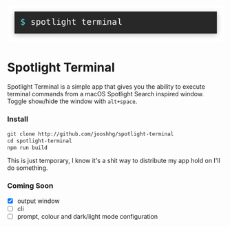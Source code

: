 ![Spotlight Terminal](https://github.com/jooshhg/spotlight-terminal/raw/master/assets/spotlight%20terminal.png)

# Spotlight Terminal
Spotlight Terminal is a simple app that gives you the ability to execute terminal commands from a macOS Spotlight Search inspired window. Toggle show/hide the window with `alt+space`.

### Install
```
git clone http://github.com/jooshhg/spotlight-terminal
cd spotlight-terminal
npm run build
```
This is just temporary, I know it's a shit way to distribute my app hold on I'll do something.

### Coming Soon

- [x] output window
- [ ] cli
- [ ] prompt, colour and dark/light mode configuration
